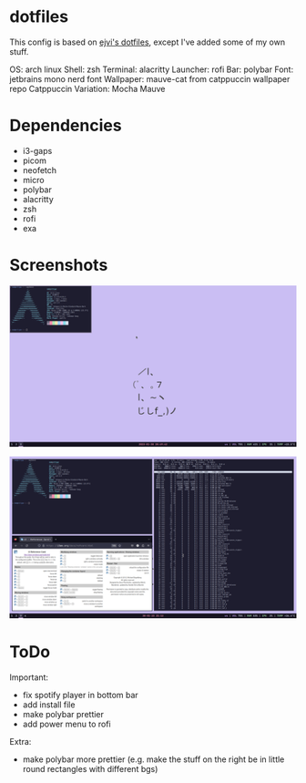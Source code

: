 # dotfiles
This config is based on [ejvi's dotfiles](https://github.com/ejvi/dotfiles), except I've added some of my own stuff.

OS: arch linux
Shell: zsh
Terminal: alacritty
Launcher: rofi
Bar: polybar
Font: jetbrains mono nerd font
Wallpaper: mauve-cat from catppuccin wallpaper repo
Catppuccin Variation: Mocha Mauve

# Dependencies
- i3-gaps
- picom
- neofetch
- micro
- polybar
- alacritty
- zsh
- rofi
- exa

# Screenshots
<p align="center">
	<img src="1.png"/>
</p>
<p align="center">
	<img src="2.png"/>
</p>

# ToDo
Important:
- fix spotify player in bottom bar
- add install file
- make polybar prettier
- add power menu to rofi

Extra:
- make polybar more prettier (e.g. make the stuff on the right be in little round rectangles with different bgs)
